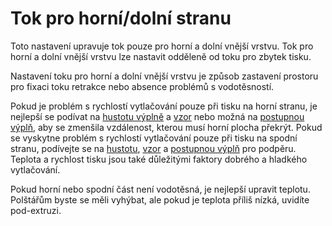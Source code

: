 Tok pro horní/dolní stranu
====
Toto nastavení upravuje tok pouze pro horní a dolní vnější vrstvu. Tok pro horní a dolní vnější vrstvu lze nastavit odděleně od toku pro zbytek tisku.

Nastavení toku pro horní a dolní vnější vrstvu je způsob zastavení prostoru pro fixaci toku retrakce nebo absence problémů s vodotěsností.

Pokud je problém s rychlostí vytlačování pouze při tisku na horní stranu, je nejlepší se podívat na [hustotu výplně](../infill/infill_sparse_density.md) a [vzor](../infill/infill_pattern.md) nebo možná na [postupnou výplň](../infill/gradual_infill_steps.md), aby se zmenšila vzdálenost, kterou musí horní plocha překrýt. Pokud se vyskytne problém s rychlostí vytlačování pouze při tisku na spodní stranu, podívejte se na [hustotu](../support/support_infill_rate.md), [vzor](../support/support_pattern.md) a [postupnou výplň](../support/gradual_support_infill_steps.md) pro podpěru. Teplota a rychlost tisku jsou také důležitými faktory dobrého a hladkého vytlačování.

Pokud horní nebo spodní část není vodotěsná, je nejlepší upravit teplotu. Polštářům byste se měli vyhýbat, ale pokud je teplota příliš nízká, uvidíte pod-extruzi.